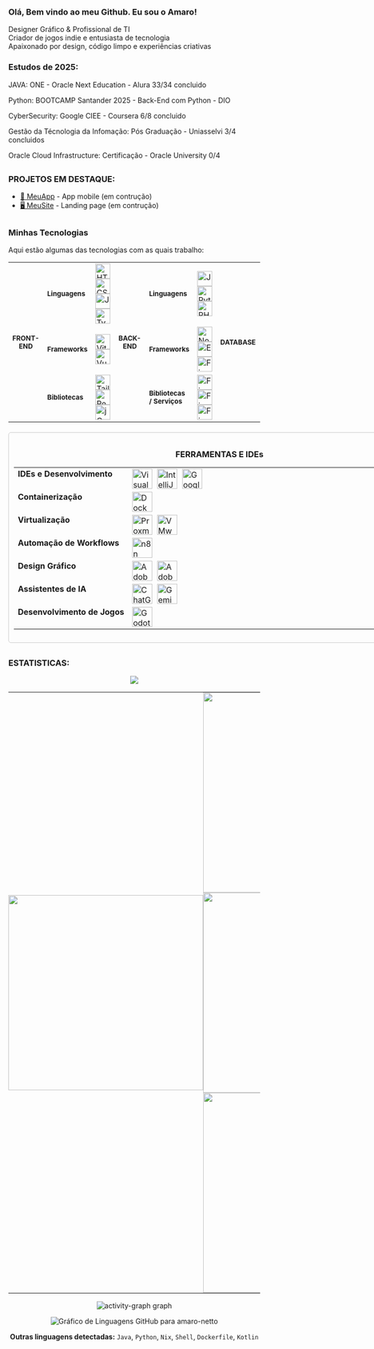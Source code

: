 ### Olá, Bem vindo ao meu Github. Eu sou o Amaro!

Designer Gráfico & Profissional de TI  
Criador de jogos indie e entusiasta de tecnologia  
Apaixonado por design, código limpo e experiências criativas

### Estudos de 2025:

JAVA: ONE - Oracle Next Education - Alura 33/34 concluido

Python: BOOTCAMP Santander 2025 - Back-End com Python - DIO

CyberSecurity: Google CIEE - Coursera 6/8 concluido

Gestão da Técnologia da Infomação: Pós Graduação - Uniasselvi 3/4 concluidos

Oracle Cloud Infrastructure: Certificação - Oracle University  0/4

##

### PROJETOS EM DESTAQUE:

- [📱 MeuApp](https://github.com/usuario/) - App mobile (em contrução)
- [🖥️ MeuSite](https://github.com/amaro-netto/) - Landing page (em contrução)

##

### Minhas Tecnologias
Aqui estão algumas das tecnologias com as quais trabalho:

<table>
  <tr>
    <th rowspan="4"><small>FRONT-END</small></th>
    <td><small><strong>Linguagens</strong></small></td>
    <td>
      <img src="https://skillicons.dev/icons?i=html" height="30" title="HTML5">
      <img src="https://skillicons.dev/icons?i=css" height="30" title="CSS3">
      <img src="https://skillicons.dev/icons?i=js" height="30" title="JavaScript">
      <img src="https://skillicons.dev/icons?i=ts" height="30" title="TypeScript">
    </td>
    <th rowspan="4"><small>BACK-END</small></th>
    <td><small><strong>Linguagens</strong></small></td>
    <td>
      <img src="https://skillicons.dev/icons?i=js" height="30" title="JavaScript">
      <img src="https://skillicons.dev/icons?i=python" height="30" title="Python">
      <img src="https://skillicons.dev/icons?i=php" height="30" title="PHP">
    </td>
    <th rowspan="4"><small>DATABASE</small></th>
    <td><small><strong>SQL</strong></small></td>
    <td>
      <img src="https://skillicons.dev/icons?i=postgres" height="30" title="PostgreSQL">
      <img src="https://skillicons.dev/icons?i=mysql" height="30" title="MySQL">
    </td>
  </tr>
  <tr>
    <td><small><strong>Frameworks</strong></small></td>
    <td>
      <img src="https://skillicons.dev/icons?i=vite" height="30" title="Vite.js">
      <img src="https://skillicons.dev/icons?i=vue" height="30" title="Vue.js">
    </td>
    <td><small><strong>Frameworks</strong></small></td>
    <td>
      <img src="https://skillicons.dev/icons?i=nodejs" height="30" title="Node.js">
      <img src="https://skillicons.dev/icons?i=express" height="30" title="Express.js">
      <img src="https://skillicons.dev/icons?i=firebase" height="30" title="Firebase">
    </td>
    <td><small><strong>NoSQL</strong></small></td>
    <td>
      <img src="https://skillicons.dev/icons?i=firebase" height="30" title="Firebase Realtime Database">
      <img src="https://skillicons.dev/icons?i=mongodb" height="30" title="MongoDB">
    </td>
  </tr>
  <tr>
    <td><small><strong>Bibliotecas</strong></small></td>
    <td>
      <img src="https://skillicons.dev/icons?i=tailwind" height="30" title="Tailwind CSS">
      <img src="https://skillicons.dev/icons?i=react" height="30" title="React">
      <img src="https://skillicons.dev/icons?i=jquery" height="30" title="jQuery">
    </td>
    <td><small><strong>Bibliotecas / Serviços</strong></small></td>
    <td>
      <img src="https://skillicons.dev/icons?i=firebase" height="30" title="Firebase Auth">
      <img src="https://skillicons.dev/icons?i=firebase" height="30" title="Firebase Hosting">
      <img src="https://skillicons.dev/icons?i=firebase" height="30" title="Firebase Functions">
    </td>
    <td><small><strong>API</strong></small></td>
    <td>
      <img src="https://img.shields.io/badge/REST-009688?logo=api&logoColor=white" height="25" title="REST API">
    </td>
  </tr>
</table>

<div align="center" style="border: 1px solid #ccc; padding: 10px; border-radius: 5px; width: 845px; box-sizing: border-box; margin-top: 20px;">
  <h3>FERRAMENTAS E IDEs</h3>
  <table style="table-layout: fixed; width: 100%;">
    <tbody>
      <tr>
        <td style="font-weight: bold; text-align: left; vertical-align: top; width: 30%;">IDEs e Desenvolvimento</td>
        <td style="display: flex; flex-wrap: wrap; justify-content: flex-start; align-items: center; gap: 10px; width: 70%;">
          <img src="https://cdn.jsdelivr.net/gh/devicons/devicon/icons/vscode/vscode-original.svg" alt="Visual Studio Code" title="Visual Studio Code" width="40" height="40">
          <img src="https://cdn.jsdelivr.net/gh/devicons/devicon/icons/intellij/intellij-original.svg" alt="IntelliJ IDEA" title="IntelliJ IDEA" width="40" height="40">
          <img src="https://avatars.githubusercontent.com/u/33467679?s=200&v=4" alt="Google Colaboratory" title="Google Colaboratory" width="40" height="40">   
        </td>
      </tr>
      <tr>
        <td style="font-weight: bold; text-align: left; vertical-align: top;">Containerização</td>
        <td style="display: flex; flex-wrap: wrap; justify-content: flex-start; align-items: center; gap: 10px;">
          <img src="https://cdn.jsdelivr.net/gh/devicons/devicon/icons/docker/docker-original.svg" alt="Docker" title="Docker" width="40" height="40">
        </td>
      </tr>
      <tr>
        <td style="font-weight: bold; text-align: left; vertical-align: top;">Virtualização</td>
        <td style="display: flex; flex-wrap: wrap; justify-content: flex-start; align-items: center; gap: 10px;">
          <img src="https://img.icons8.com/?size=100&id=53iFar0HpEW9&format=png&color=000000" alt="Proxmox" title="Proxmox" width="40" height="40">
          <img src="https://dt-cdn.net/hub/logos/vcenter-server.png" alt="VMware / VMware ESXi" title="VMware / VMware ESXi" width="40" height="40">
        </td>
      </tr>
      <tr>
        <td style="font-weight: bold; text-align: left; vertical-align: top;">Automação de Workflows</td>
        <td style="display: flex; flex-wrap: wrap; justify-content: flex-start; align-items: center; gap: 10px;">
          <img src="https://registry.npmmirror.com/@lobehub/icons-static-png/latest/files/dark/n8n-color.png" alt="n8n" title="n8n (automação de workflows)" width="40" height="40">
        </td>
      </tr>
      <tr>
        <td style="font-weight: bold; text-align: left; vertical-align: top;">Design Gráfico</td>
        <td style="display: flex; flex-wrap: wrap; justify-content: flex-start; align-items: center; gap: 10px;">
          <img src="https://cdn.jsdelivr.net/gh/devicons/devicon/icons/photoshop/photoshop-plain.svg" alt="Adobe Photoshop" title="Adobe Photoshop" width="40" height="40">
          <img src="https://cdn.jsdelivr.net/gh/devicons/devicon/icons/illustrator/illustrator-plain.svg" alt="Adobe Illustrator" title="Adobe Illustrator" width="40" height="40">
        </td>
      </tr>
      <tr>
        <td style="font-weight: bold; text-align: left; vertical-align: top;">Assistentes de IA</td>
        <td style="display: flex; flex-wrap: wrap; justify-content: flex-start; align-items: center; gap: 10px;">
          <img src="https://upload.wikimedia.org/wikipedia/commons/0/04/ChatGPT_logo.svg" alt="ChatGPT" title="ChatGPT" width="40" height="40">
          <img src="https://static.vecteezy.com/system/resources/previews/055/687/055/non_2x/rectangle-gemini-google-icon-symbol-logo-free-png.png" alt="Gemini" title="Gemini" width="40" height="40">
        </td>
      </tr>
      <tr>
        <td style="font-weight: bold; text-align: left; vertical-align: top;">Desenvolvimento de Jogos</td>
        <td style="display: flex; flex-wrap: wrap; justify-content: flex-start; align-items: center; gap: 10px;">
          <img src="https://cdn.jsdelivr.net/gh/devicons/devicon/icons/godot/godot-original.svg" alt="Godot" title="Godot" width="40" height="40">
        </td>
      </tr>
    </tbody>
  </table>
</div>

##

### ESTATISTICAS:

<p align="center">
  <a href="https://github.com/ryo-ma/github-profile-trophy" title="repositório de troféus">
    <img src="https://github-profile-trophy.vercel.app/?username=amaro-netto&column=8&theme=darkhub&no-frame=true&no-bg=true&rank=,-?&row=2&no-bg=true"/>
  </a>
</p>

<div align="center">
  <table style="border-collapse: collapse; border: none;">
    <tr align="center">
      <td align="center" rowspan="0" style="padding: 0;">
        <img width="390em" src="https://github-readme-stats.vercel.app/api/top-langs/?username=amaro-netto&theme=dark&layout=pie&hide_border=true&v=3&langs_count=20&v=1&no-bg=true"/>
      <td align="left" style="padding: 0;" width="430em">
      <img width="400em" src="https://github-readme-streak-stats-eight.vercel.app?user=amaro-netto&theme=dark&hide_border=true&locale=pt_BR&date_format=j%2Fn%5B%2FY%5D&v=1&no-bg=true"/>
<img width="400em" src="https://github-readme-stats.vercel.app/api?username=amaro-netto&show_icons=true&theme=dark&include_all_commits=true&hide_border=true&v=1&rank_icon=github&no-bg=true"/>
        <img width="400em" src="https://github-readme-stats.vercel.app/api/wakatime?username=amaronetto&layout=compact&theme=dark&hide_border=true&no-bg=true"/>
  </table>
</div>

<div align="center">
<img src="https://github-readme-activity-graph.vercel.app/graph?username=amaro-netto&theme=github-dark&area=true&hide_border=true&hide_title=true&no-bg=true" alt="activity-graph graph"/>
</div>

<div align="center">
  
![Gráfico de Linguagens GitHub para amaro-netto](https://grafdev.vercel.app/api/generate-chart?username=amaro-netto&lineColor=ffffff&fillColor=00b3ff&pointColor=1100ff&textColor=ffffff&gridColor=007BFF&angleLineColor=007bff)

**Outras linguagens detectadas:** `Java`, `Python`, `Nix`, `Shell`, `Dockerfile`, `Kotlin`
</div>
